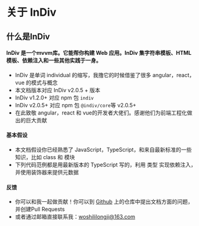 # 关于 InDiv

## 什么是InDiv

#### InDiv 是一个mvvm库。它能帮你构建 Web 应用。InDiv 集字符串模板、HTML模板、依赖注入和一些其他实践于一身。

* InDiv 是单词 individual 的缩写，我撸它的时候借鉴了很多 angular，react，vue 的模式与概念
* 本文档版本对应 InDiv v2.0.5 + 版本
* InDiv v1.2.0+ 对应 npm 包 `indiv`
* InDiv v2.0.5+ 对应 npm 包 `@indiv/core`等 v2.0.5+
* 在此致敬 angular，react 和 vue的开发者大佬们。感谢他们为前端工程化做出的巨大贡献

#### 基本假设

* 本文档假设你已经熟悉了 JavaScript，TypeScript，和来自最新标准的一些知识，比如 class 和 模块
* 下列代码范例都是用最新版本的 TypeScript 写的，利用 类型 实现依赖注入，并使用装饰器来提供元数据

#### 反馈

* 你可以和我一起做贡献！你可以到 [Github](https://github.com/DimaLiLongJi/InDiv) 上的仓库中提出文档方面的问题，并创建Pull Requests
* 或者通过邮箱直接联系我：woshililongji@163.com